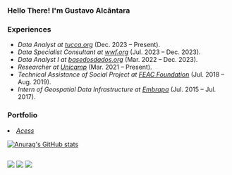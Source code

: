 ### Hello There! I'm Gustavo Alcântara 

<h3>Experiences</h3>
<ul>
<li><em>Data Analyst at <a href="https://tucca.org/">tucca.org</a></em> (Dec. 2023 – Present).<br /></li>
<li><em>Data Specialist Consultant at <a href="https://wwf.org/">wwf.org</a></em> (Jul. 2023 – Dec. 2023).<br /></li>
<li><em>Data Analyst I at <a href="https://basedosdados.org/">basedosdados.org</a></em> (Mar. 2022 – Dec. 2023).<br /></li>
<li><em>Researcher at <a href="https://www.nepo.unicamp.br/">Unicamp</a></em> (Mar. 2021 – Present).<br /></li>
<li><em>Technical Assistance of Social Project at <a href="https://feac.org.br/">FEAC Foundation</a></em> (Jul. 2018 – Aug. 2019).<br /></li>
<li><em>Intern of Geospatial Data Infrastructure at <a href="http://geoinfo.cnps.embrapa.br/">Embrapa</a></em> (Jul. 2015 – Jul. 2017).<br /></li>
</ul>
</p>
  

<h3>Portfolio</h3>
<li><em><a href="https://github.com/gustavoalcantara/data-porfolio">Acess</a></em><br /></li>

</ul>
</p>


[![Anurag's GitHub stats](https://github-readme-stats.vercel.app/api?username=gustavoalcantara)](https://github.com/gustavoalcantara/github-readme-stats)

##
[<img src="https://img.shields.io/badge/linkedin-%230077B5.svg?&style=for-the-badge&logo=linkedin&logoColor=white" />](https://www.linkedin.com/in/gustavoalcantarabr/)
[<img src="https://img.shields.io/badge/Gmail-D14836?style=for-the-badge&logo=gmail&logoColor=white" />](mailto:gustavo.ca.geografia@gmail.com)
[<img src="https://img.shields.io/badge/WhatsApp-25D366?style=for-the-badge&logo=whatsapp&logoColor=white" />]( https://wa.me/qr/3JLLLCDTMLC5C1)

